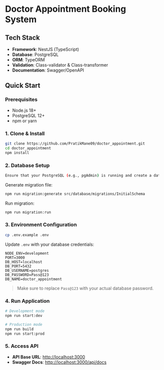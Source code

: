# Doctor Appointment Booking System

## Tech Stack

- **Framework**: NestJS (TypeScript)
- **Database**: PostgreSQL
- **ORM**: TypeORM
- **Validation**: Class-validator & Class-transformer
- **Documentation**: Swagger/OpenAPI

## Quick Start

### Prerequisites

- Node.js 18+
- PostgreSQL 12+
- npm or yarn

### 1. Clone & Install

```bash
git clone https://github.com/PratikMane09/doctor_appointment.git
cd doctor_appointment
npm install
```

### 2. Database Setup

```bash
Ensure that your PostgreSQL (e.g., pgAdmin) is running and create a database named "doctor_appointment".
```

Generate migration file:

```bash
npm run migration:generate src/database/migrations/InitialSchema
```

Run migration:

```bash
npm run migration:run
```

### 3. Environment Configuration

```bash
cp .env.example .env
```

Update `.env` with your database credentials:

```
NODE_ENV=development
PORT=3000
DB_HOST=localhost
DB_PORT=5432
DB_USERNAME=postgres
DB_PASSWORD=Pass@123
DB_NAME=doctor_appointment
```

> Make sure to replace `Pass@123` with your actual database password.

### 4. Run Application

```bash
# Development mode
npm run start:dev

# Production mode
npm run build
npm run start:prod
```

### 5. Access API

- **API Base URL**: [http://localhost:3000](http://localhost:5000)
- **Swagger Docs**: [http://localhost:3000/api/docs](http://localhost:5000/api/docs)
